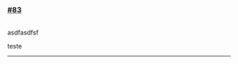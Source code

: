 ### [\#83](https://github.com/guilhermeprokisch/ideias/issues/83) 
###### 

asdfasdfsf


teste

-------------------------------------------------------------------------------

